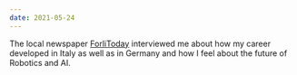 ```yaml
--- 
date: 2021-05-24
---
```

The local newspaper <a href="https://www.forlitoday.it/cronaca/forlivese-esperto-stretta-mano-robotica.html" target="_blank">ForliToday</a> interviewed me about how my career developed in Italy as well as in Germany and how I feel about the future of Robotics and AI.